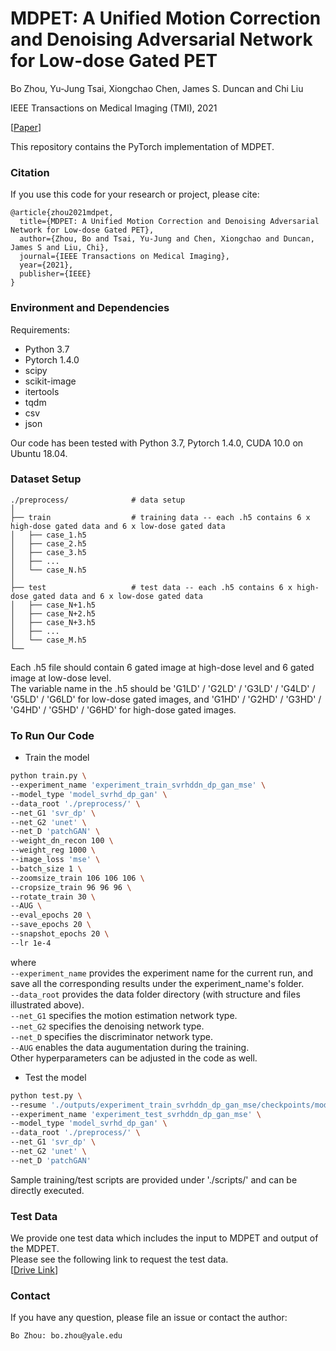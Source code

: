 # MDPET: A Unified Motion Correction and Denoising Adversarial Network for Low-dose Gated PET

Bo Zhou, Yu-Jung Tsai, Xiongchao Chen, James S. Duncan and Chi Liu

IEEE Transactions on Medical Imaging (TMI), 2021

[[Paper](https://www.xxx)]

This repository contains the PyTorch implementation of MDPET.

### Citation
If you use this code for your research or project, please cite:

    @article{zhou2021mdpet,
      title={MDPET: A Unified Motion Correction and Denoising Adversarial Network for Low-dose Gated PET},
      author={Zhou, Bo and Tsai, Yu-Jung and Chen, Xiongchao and Duncan, James S and Liu, Chi},
      journal={IEEE Transactions on Medical Imaging},
      year={2021},
      publisher={IEEE}
    }


### Environment and Dependencies
Requirements:
* Python 3.7
* Pytorch 1.4.0
* scipy
* scikit-image
* itertools
* tqdm
* csv
* json

Our code has been tested with Python 3.7, Pytorch 1.4.0, CUDA 10.0 on Ubuntu 18.04.


### Dataset Setup
    ./preprocess/              # data setup 
    │
    ├── train                  # training data -- each .h5 contains 6 x high-dose gated data and 6 x low-dose gated data
    │   ├── case_1.h5     
    │   ├── case_2.h5       
    │   ├── case_3.h5 
    │   ├── ...    
    │   └── case_N.h5
    │
    ├── test                   # test data -- each .h5 contains 6 x high-dose gated data and 6 x low-dose gated data
    │   ├── case_N+1.h5     
    │   ├── case_N+2.h5       
    │   ├── case_N+3.h5 
    │   ├── ...    
    │   └── case_M.h5         
    └── 
Each .h5 file should contain 6 gated image at high-dose level and 6 gated image at low-dose level.  
The variable name in the .h5 should be 'G1LD' / 'G2LD' / 'G3LD' / 'G4LD' / 'G5LD' / 'G6LD' for low-dose gated images, and 'G1HD' / 'G2HD' / 'G3HD' / 'G4HD' / 'G5HD' / 'G6HD' for high-dose gated images.


### To Run Our Code
- Train the model
```bash
python train.py \
--experiment_name 'experiment_train_svrhddn_dp_gan_mse' \
--model_type 'model_svrhd_dp_gan' \
--data_root './preprocess/' \
--net_G1 'svr_dp' \
--net_G2 'unet' \
--net_D 'patchGAN' \
--weight_dn_recon 100 \
--weight_reg 1000 \
--image_loss 'mse' \
--batch_size 1 \
--zoomsize_train 106 106 106 \
--cropsize_train 96 96 96 \
--rotate_train 30 \
--AUG \
--eval_epochs 20 \
--save_epochs 20 \
--snapshot_epochs 20 \
--lr 1e-4
```
where \
`--experiment_name` provides the experiment name for the current run, and save all the corresponding results under the experiment_name's folder. \
`--data_root` provides the data folder directory (with structure and files illustrated above). \
`--net_G1` specifies the motion estimation network type. \
`--net_G2` specifies the denoising network type. \
`--net_D` specifies the discriminator network type. \
`--AUG` enables the data augumentation during the training. \
Other hyperparameters can be adjusted in the code as well.

- Test the model
```bash
python test.py \
--resume './outputs/experiment_train_svrhddn_dp_gan_mse/checkpoints/model_xxx.pt' \
--experiment_name 'experiment_test_svrhddn_dp_gan_mse' \
--model_type 'model_svrhd_dp_gan' \
--data_root './preprocess/' \
--net_G1 'svr_dp' \
--net_G2 'unet' \
--net_D 'patchGAN'
```
Sample training/test scripts are provided under './scripts/' and can be directly executed.


### Test Data
We provide one test data which includes the input to MDPET and output of the MDPET.  
Please see the following link to request the test data.  
[[Drive Link](https://bioimagesuiteweb.github.io/bisweb-manual/CommandLineTools.html)]


### Contact 
If you have any question, please file an issue or contact the author:
```
Bo Zhou: bo.zhou@yale.edu
```